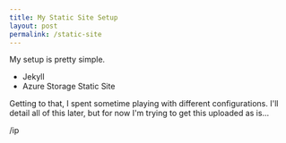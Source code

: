 ```yaml
---
title: My Static Site Setup
layout: post
permalink: /static-site
---
```


My setup is pretty simple. <!-- more -->

- Jekyll
- Azure Storage Static Site

Getting to that, I spent sometime playing with different configurations. I'll detail all of this later, but for now I'm trying to get this uploaded as is...

/ip